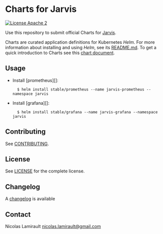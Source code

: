 # Charts for Jarvis

[![License Apache 2][badge-license]](LICENSE)

Use this repository to submit official Charts for [Jarvis](https://github.com/zeiot/jarvis).

Charts are curated application definitions for Kubernetes *Helm*. For more information about installing and using *Helm*, see its
[README.md](https://github.com/kubernetes/helm/tree/master/README.md). To get a quick introduction to Charts see this [chart document](https://github.com/kubernetes/helm/blob/master/docs/charts.md).


## Usage

* Install [prometheus][]:

        $ helm install stable/prometheus --name jarvis-prometheus --namespace jarvis

* Install [grafana][]:

        $ helm install stable/grafana --name jarvis-grafana --namespace jarvis


## Contributing

See [CONTRIBUTING](CONTRIBUTING.md).


## License

See [LICENSE](LICENSE) for the complete license.


## Changelog

A [changelog](ChangeLog.md) is available


## Contact

Nicolas Lamirault <nicolas.lamirault@gmail.com>



[badge-license]: https://img.shields.io/badge/license-Apache2-green.svg?style=flat
